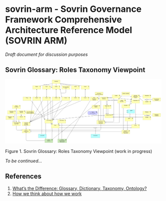# sovrin-arm - Sovrin Governance Framework Comprehensive Architecture Reference Model (SOVRIN ARM)

_Draft document for discussion purposes_


## Sovrin Glossary: Roles Taxonomy Viewpoint

![HBB-Sovrin-Glossary-Roles-Viewpoint](images/HBB-Sovrin-Glossary-Roles-Viewpoint.png)

Figure 1. Sovrin Glossary: Roles Taxonomy Viewpoint (work in progress)

_To be continued..._

## References

1. [What’s the Difference: Glossary, Dictionary, Taxonomy, Ontology?](https://thedatamaven.net/2017/04/whats-the-difference-glossary-dictionary-taxonomy-ontology/)
2. [How we think about how we work](https://hyperonomy.com/2016/05/09/how-do-we-think-about-how-we-work/)